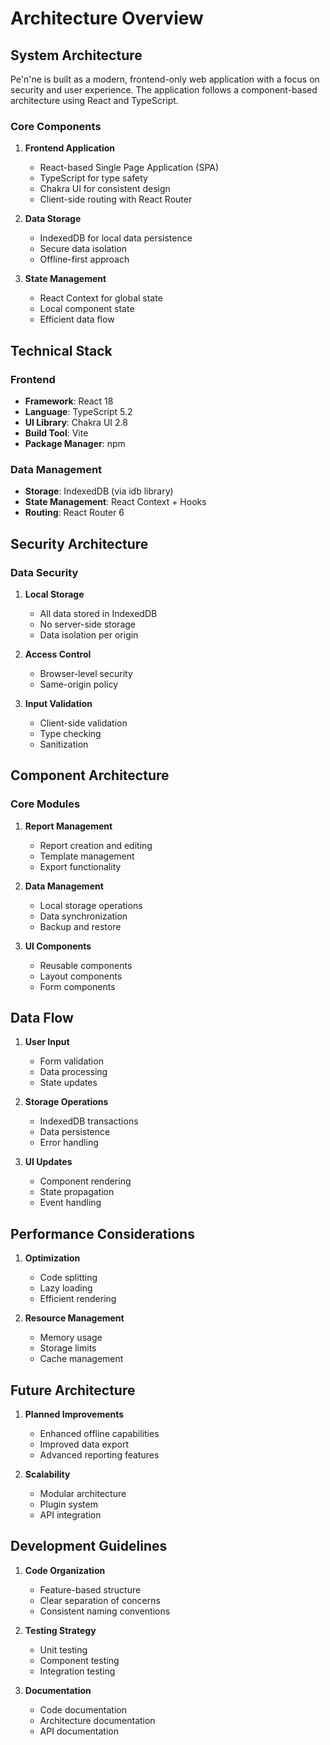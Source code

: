 # Architecture Overview

## System Architecture

Pe'n'ne is built as a modern, frontend-only web application with a focus on security and user experience. The application follows a component-based architecture using React and TypeScript.

### Core Components

1. **Frontend Application**
   - React-based Single Page Application (SPA)
   - TypeScript for type safety
   - Chakra UI for consistent design
   - Client-side routing with React Router

2. **Data Storage**
   - IndexedDB for local data persistence
   - Secure data isolation
   - Offline-first approach

3. **State Management**
   - React Context for global state
   - Local component state
   - Efficient data flow

## Technical Stack

### Frontend
- **Framework**: React 18
- **Language**: TypeScript 5.2
- **UI Library**: Chakra UI 2.8
- **Build Tool**: Vite
- **Package Manager**: npm

### Data Management
- **Storage**: IndexedDB (via idb library)
- **State Management**: React Context + Hooks
- **Routing**: React Router 6

## Security Architecture

### Data Security
1. **Local Storage**
   - All data stored in IndexedDB
   - No server-side storage
   - Data isolation per origin

2. **Access Control**
   - Browser-level security
   - Same-origin policy

3. **Input Validation**
   - Client-side validation
   - Type checking
   - Sanitization

## Component Architecture

### Core Modules

1. **Report Management**
   - Report creation and editing
   - Template management
   - Export functionality

2. **Data Management**
   - Local storage operations
   - Data synchronization
   - Backup and restore

3. **UI Components**
   - Reusable components
   - Layout components
   - Form components

## Data Flow

1. **User Input**
   - Form validation
   - Data processing
   - State updates

2. **Storage Operations**
   - IndexedDB transactions
   - Data persistence
   - Error handling

3. **UI Updates**
   - Component rendering
   - State propagation
   - Event handling

## Performance Considerations

1. **Optimization**
   - Code splitting
   - Lazy loading
   - Efficient rendering

2. **Resource Management**
   - Memory usage
   - Storage limits
   - Cache management

## Future Architecture

1. **Planned Improvements**
   - Enhanced offline capabilities
   - Improved data export
   - Advanced reporting features

2. **Scalability**
   - Modular architecture
   - Plugin system
   - API integration

## Development Guidelines

1. **Code Organization**
   - Feature-based structure
   - Clear separation of concerns
   - Consistent naming conventions

2. **Testing Strategy**
   - Unit testing
   - Component testing
   - Integration testing

3. **Documentation**
   - Code documentation
   - Architecture documentation
   - API documentation 